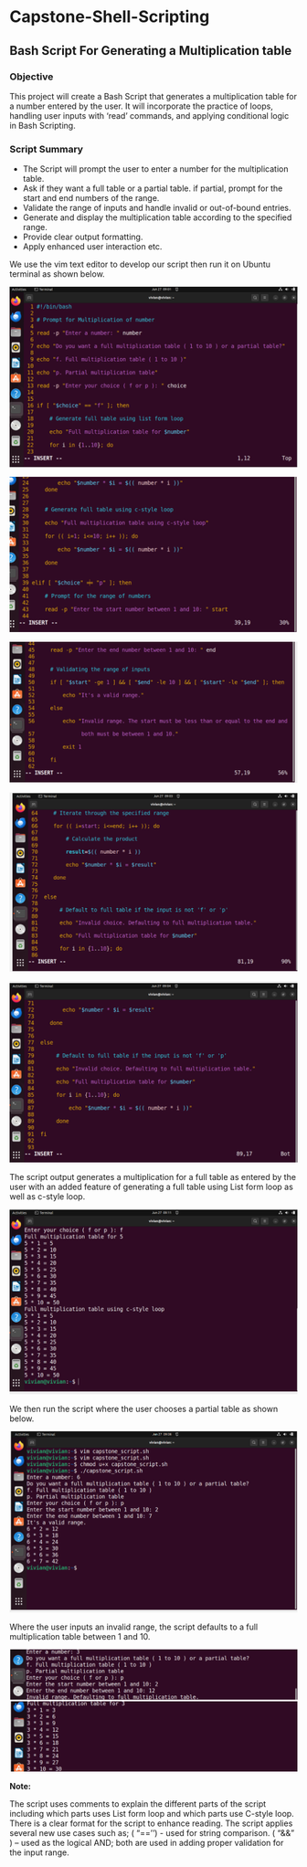 # Capstone-Shell-Scripting

## Bash Script For Generating a Multiplication table

### Objective

This project will create a Bash Script that generates a multiplication table for a number entered by the user. 
It will incorporate the practice of loops, handling user inputs with ‘read’ commands, and applying conditional logic in Bash Scripting.

### Script Summary

* The Script will prompt the user to enter a number for the multiplication table.
* Ask if they want a full table or a partial table.
if partial, prompt for the start and end numbers of the range.
* Validate the range of inputs and handle invalid or out-of-bound entries.
* Generate and display the multiplication table according to the specified range.
* Provide clear output formatting.
* Apply enhanced user interaction etc.

We use the vim text editor to develop our script then run it on Ubuntu terminal as shown below.

![alt text](<Images/script 1.PNG>)

![alt text](<Images/script 2.PNG>)

![alt text](<Images/script 3.PNG>)

![alt text](<Images/script 4.PNG>)

![alt text](<Images/script 5.PNG>)


The script output generates a multiplication for a full table as entered by the user with an added feature of generating a full table using List form loop as well as c-style loop.

![alt text](<Images/script 6.PNG>)

We then run the script where the user chooses a partial table as shown below.

![alt text](<Images/script 7.PNG>)

Where the user inputs an invalid range, the script defaults to a full multiplication table between 1 and 10.

![alt text](<Images/script 8.PNG>)
![alt text](<Images/script 9.PNG>)

**Note:**

The script uses comments to explain the different parts of the script including which parts uses List form loop and which parts use C-style loop.
There is a clear format for the script to enhance reading.
The script applies several new use cases such as;
( “==’’) - used for string comparison.
( “&&” ) – used as the logical AND; both are used in adding proper validation for the input range. 

